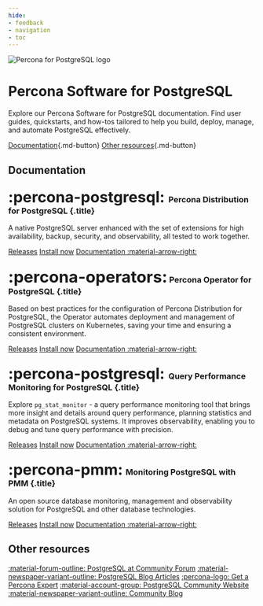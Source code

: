 ```yaml
---
hide:
- feedback
- navigation
- toc
---
```


<div class="landing" markdown>
<div class="splash header subpage postgresql dark" markdown>

![Percona for PostgreSQL logo](assets/logo-dark-postgresql.svg)

# Percona Software for PostgreSQL

Explore our Percona Software for PostgreSQL documentation. Find user guides, quickstarts, and how-tos tailored to help you build, deploy, manage, and automate PostgreSQL effectively.

[Documentation](#documentation){.md-button} [Other resources](#other-resources){.md-button}

</div>
</div>


## Documentation

<div data-grid markdown>
<div data-banner="postgresql" markdown>

### <span style="font-size:1.875em;margin-right:0.125em">:percona-postgresql:</span> Percona Distribution for PostgreSQL {.title}

A native PostgreSQL server enhanced with the set of extensions for high availability, backup, security, and observability, all tested to work together.

<div class="actions" markdown>

[Releases](https://docs.percona.com/postgresql/16/release-notes.html)
[Install now](https://docs.percona.com/postgresql/16/installing.html)
[Documentation :material-arrow-right:](https://docs.percona.com/postgresql/)

</div>
</div>
<div data-banner="operators" markdown>

### <span style="font-size:2em">:percona-operators:</span> Percona Operator for PostgreSQL {.title}

Based on best practices for the configuration of Percona Distribution for PostgreSQL, the Operator automates deployment and management of PostgreSQL clusters on Kubernetes, saving your time and ensuring a consistent environment.

<div class="actions" markdown>

[Releases](https://docs.percona.com/percona-operator-for-postgresql/2.0/ReleaseNotes/index.html)
[Install now](https://docs.percona.com/percona-operator-for-postgresql/2.0/quickstart.html)
[Documentation :material-arrow-right:](https://docs.percona.com/percona-operator-for-postgresql/2.0/)

</div>
</div>
<div data-banner="postgresql" markdown>

### <span style="font-size:1.875em;margin-right:0.125em">:percona-postgresql:</span> Query Performance Monitoring for PostgreSQL {.title}

Explore `pg_stat_monitor` - a query performance monitoring tool that brings more insight and details around query performance, planning statistics and metadata on PostgreSQL systems. It improves observability, enabling you to debug and tune query performance with precision.

<div class="actions" markdown>

[Releases](https://docs.percona.com/pg-stat-monitor/release-notes/release_notes.html)
[Install now](https://docs.percona.com/pg-stat-monitor/install.html)
[Documentation :material-arrow-right:](https://docs.percona.com/pg-stat-monitor/)

</div>
</div>
<div data-banner="pmm" markdown>

### <span style="font-size:1.875em;margin-right:0.0625em">:percona-pmm:</span> Monitoring PostgreSQL with PMM {.title}

An open source database monitoring, management and observability solution for PostgreSQL and other database technologies.

<div class="actions" markdown>

[Releases](https://docs.percona.com/percona-monitoring-and-management/release-notes/index.html)
[Install now](https://docs.percona.com/percona-monitoring-and-management/quickstart/index.html)
[Documentation :material-arrow-right:](https://docs.percona.com/percona-monitoring-and-management/index.html)

</div>
</div>
</div>

## Other resources

<div data-resources markdown>

[:material-forum-outline: PostgreSQL at Community Forum](https://forums.percona.com/c/postgresql/25)
[:material-newspaper-variant-outline: PostgreSQL Blog Articles](https://www.percona.com/blog/category/postgresql/)
[:percona-logo: Get a Percona Expert](https://www.percona.com/services/consulting)
[:material-account-group: PostgreSQL Community Website](https://percona.community/postgresql/)
[:material-newspaper-variant-outline: Community Blog](https://www.percona.com/blog/)

</div>
<br>
